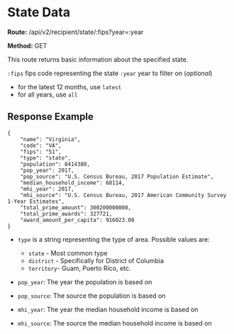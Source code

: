# State Data

**Route:** /api/v2/recipient/state/:fips?year=:year

**Method:** GET

This route returns basic information about the specified state.

`:fips` fips code representing the state
`:year` year to filter on (*optional*)
* for the latest 12 months, use `latest`
* for all years, use `all`

## Response Example

```
{
    "name": "Virginia",
    "code": "VA",
    "fips": "51",
    "type": "state",
    "population": 8414380,
    "pop_year": 2017,
    "pop_source": "U.S. Census Bureau, 2017 Population Estimate",
    "median_household_income": 68114,
    "mhi_year": 2017,
    "mhi_source": "U.S. Census Bureau, 2017 American Community Survey 1-Year Estimates",
    "total_prime_amount": 300200000000,
    "total_prime_awards": 327721,
    "award_amount_per_capita": 916023.08
}
```

* `type` is a string representing the type of area. Possible values are:
    * `state` - Most common type
    *  `district` - Specifically for District of Columbia
    *  `territory`- Guam, Puerto Rico, etc.

* `pop_year`: The year the population is based on
* `pop_source`: The source the population is based on
* `mhi_year`: The year the median household income is based on
* `mhi_source`: The source the median household income is based on